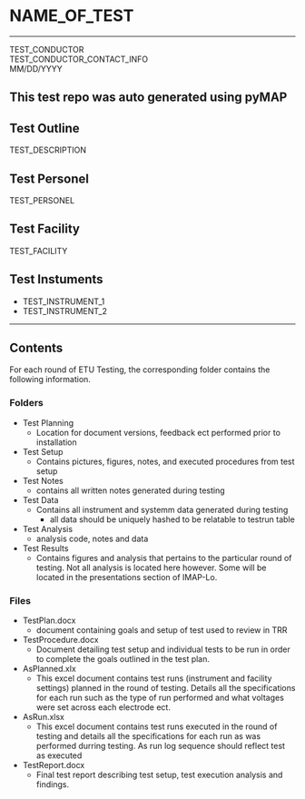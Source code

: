 # NAME_OF_TEST
---
TEST_CONDUCTOR   
TEST_CONDUCTOR_CONTACT_INFO   
MM/DD/YYYY

This test repo was auto generated using pyMAP
---

## Test Outline
TEST_DESCRIPTION

## Test Personel
TEST_PERSONEL

## Test Facility
TEST_FACILITY

## Test Instuments
- TEST_INSTRUMENT_1  
- TEST_INSTRUMENT_2

---

## Contents
For each round of ETU Testing, the corresponding folder contains the following information.

### Folders
- Test Planning
    - Location for document versions, feedback ect performed prior to installation
- Test Setup
    - Contains pictures, figures, notes, and executed procedures from test setup
- Test Notes
    - contains all written notes generated during testing
- Test Data
    - Contains all instrument and systemm data generated during testing
        - all data should be uniquely hashed to be relatable to testrun table
- Test Analysis
    - analysis code, notes and data 
- Test Results
    - Contains figures and analysis that pertains to the particular round of testing. Not all analysis is located here however. Some will be located in the presentations section of IMAP-Lo.

### Files
- TestPlan.docx
    - document containing goals and setup of test used to review in TRR
- TestProcedure.docx
    - Document detailing test setup and individual tests to be run in order to complete the goals outlined in the test plan. 
- AsPlanned.xlx
    - This excel document contains test runs (instrument and facility settings) planned in the round of testing. Details all the specifications for each run such as the type of run performed and what voltages were set across each electrode ect. 
- AsRun.xlsx
    - This excel document contains test runs executed in the round of testing and details all the specifications for each run as was performed durring testing. As run log sequence should reflect test as executed
- TestReport.docx
    - Final test report describing test setup, test execution analysis and findings. 